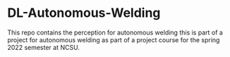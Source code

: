 # DL-Autonomous-Welding
This repo contains the perception for autonomous welding this is part of a project for autonomous welding as part of a project course for the spring 2022 semester at NCSU.
